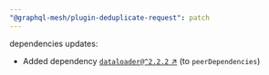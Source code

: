 ```yaml
---
"@graphql-mesh/plugin-deduplicate-request": patch
---
```

dependencies updates:
  - Added dependency [`dataloader@^2.2.2` ↗︎](https://www.npmjs.com/package/dataloader/v/2.2.2) (to `peerDependencies`)
